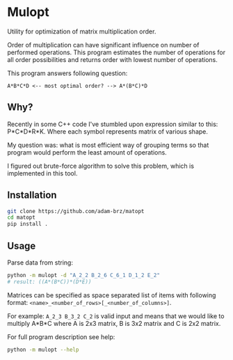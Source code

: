 # Mulopt

Utility for optimization of matrix multiplication order.

Order of multiplication can have significant influence on number of performed operations.
This program estimates the number of operations for all order possibilities and returns
order with lowest number of operations.

This program answers following question:

```
A*B*C*D <-- most optimal order? --> A*(B*C)*D
```

## Why?

Recently in some C++ code I've stumbled upon expression similar to this: P\*C\*D\*R\*K.
Where each symbol represents matrix of various shape.

My question was: what is most efficient way of grouping terms so that program would perform the least amount of operations.

I figured out brute-force algorithm to solve this problem, which is implemented in this tool.

## Installation

```bash
git clone https://github.com/adam-brz/matopt
cd matopt
pip install .
```

## Usage

Parse data from string:

```bash
python -m mulopt -d "A_2_2 B_2_6 C_6_1 D_1_2 E_2"
# result: ((A*(B*C))*(D*E))
```

Matrices can be specified as space separated list of items with following format: `<name>_<number_of_rows>[_<number_of_columns>]`.

For example: `A_2_3 B_3_2 C_2` is valid input and means that we would like to multiply A\*B\*C where A is 2x3 matrix, B is 3x2 matrix and C is 2x2 matrix.

For full program description see help:

```bash
python -m mulopt --help
```
